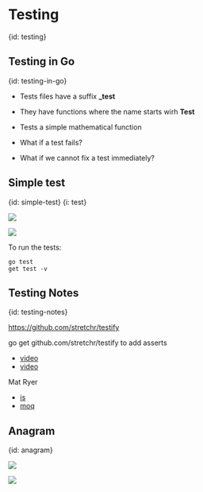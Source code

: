 # Testing
{id: testing}

## Testing in Go
{id: testing-in-go}

* Tests files have a suffix **_test**
* They have functions where the name starts wirh **Test**

* Tests a simple mathematical function
* What if a test fails?
* What if we cannot fix a test immediately?

## Simple test
{id: simple-test}
{i: test}

![](examples/simple-test/comp.go)

![](examples/simple-test/comp_test.go)

To run the tests:

```
go test
get test -v
```

## Testing Notes
{id: testing-notes}

https://github.com/stretchr/testify

go get github.com/stretchr/testify
to add asserts

* [video](https://www.youtube.com/watch?v=ttKgBttwzrg)
* [video](https://www.youtube.com/watch?v=_B_vCEiO4mA)


Mat Ryer
* [is](https://github.com/matryer/is)
* [moq](https://github.com/matryer/moq)

## Anagram
{id: anagram}

![](examples/anagram/anagram.go)

![](examples/anagram/anagram_test.go)
